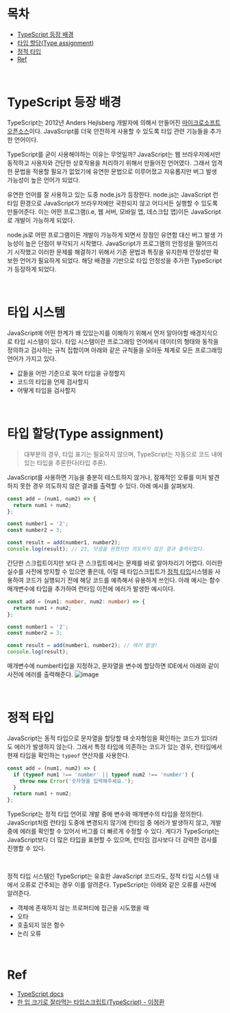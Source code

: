 # 목차

- [TypeScript 등장 배경](#typescript-등장-배경)
- [타입 할당(Type assignment)](#타입-할당type-assignment)
- [정적 타입](#정적-타입)
- [Ref](#ref)

<br>

# TypeScript 등장 배경

TypeScript는 2012년 Anders Hejlsberg 개발자에 의해서 만들어진 [마이크로소프트 오픈소스](https://github.com/microsoft/TypeScript)이다. JavaScript를 더욱 안전하게 사용할 수 있도록 타입 관련 기능들을 추가한 언어이다.

TypeScript를 굳이 사용해야하는 이유는 무엇일까? JavaScript는 웹 브라우저에서만 동작하고 사용자와 간단한 상호작용을 처리하기 위해서 만들어진 언어였다. 그래서 엄격한 문법을 적용할 필요가 없었기에 유연한 문법으로 이루어졌고 자유롭지만 버그 발생 가능성이 높은 언어가 되었다.

유연한 언어를 잘 사용하고 있는 도중 node.js가 등장한다. node.js는 JavaScript 런타임 환경으로 JavaScript가 브라우저에만 국한되지 않고 어디서든 실행할 수 있도록 만들어준다. 이는 어떤 프로그램(i.e, 웹 서버, 모바일 앱, 데스크탑 앱)이든 JavaScript로 개발이 가능하게 되었다.

node.js로 어떤 프로그램이든 개발이 가능하게 되면서 장점인 유연함 대신 버그 발생 가능성이 높은 단점이 부각되기 시작했다. JavaScript가 프로그램의 안정성을 떨어뜨리기 시작했고 이러한 문제를 해결하기 위해서 기존 문법과 특징을 유지한채 안정성만 확보한 언어가 필요하게 되었다. 해당 배경을 기반으로 타입 안정성을 추가한 TypeScript가 등장하게 되었다.

<br>

# 타입 시스템

JavaScript에 어떤 한계가 왜 있있는지를 이해하기 위해서 먼저 알아야할 배경지식으로 타입 시스템이 있다. 타입 시스템이란 프로그래밍 언어에서 데이터의 형태와 동작을 정의하고 검사하는 규칙 집합이며 아래와 같은 규칙들을 모아둔 체계로 모든 프로그래밍 언어가 가지고 있다.

- 값들을 어떤 기준으로 묶어 타입을 규정할지
- 코드의 타입을 언제 검사할지
- 어떻게 타입을 검사할지

<br>

# 타입 할당(Type assignment)

> 대부분의 경우, 타입 표기는 필요하지 않으며, TypeScript는 자동으로 코드 내에 있는 타입을 추론한다(타입 추론).

JavaScript를 사용하면 기능을 충분히 테스트하지 않거나, 잠재적인 오류를 미처 발견하지 못한 경우 의도하지 않은 결과를 출력할 수 있다. 아래 예시를 살펴보자.

```javascript
const add = (num1, num2) => {
  return num1 + num2;
};

const number1 = '2';
const number2 = 3;

const result = add(number1, number2);
console.log(result); // 23, 덧셈을 원했지만 의도하지 않은 결과 출력되었다.
```

간단한 스크립트이지만 보다 큰 스크립트에서는 문제를 바로 알아차리기 어렵다. 이러한 실수를 사전에 방지할 수 있으면 좋은데, 이럴 때 타입스크립트가 [정적 타입](#정적-타입)시스템을 사용하여 코드가 실행되기 전에 해당 코드를 예측해서 유용하게 쓰인다. 아래 예시는 함수 매개변수에 타입을 추가하여 런타임 이전에 에러가 발생한 예시이다.

```typescript
const add = (num1: number, num2: number) => {
  return num1 + num2;
};

const number1 = '2';
const number2 = 3;

const result = add(number1, number2); // 에러 발생!
console.log(result);
```

매개변수에 number타입을 지정하고, 문자열을 변수에 할당하면 IDE에서 아래와 같이 사전에 에러를 출력해준다.
![image](https://user-images.githubusercontent.com/96946274/229355154-960608df-8256-437e-87c3-ab721964e9f1.png)

<br>

# 정적 타입

JavaScript는 동적 타입으로 문자열을 할당할 때 숫자형임을 확인하는 코드가 있더라도 에러가 발생하지 않는다. 그래서 특정 타입에 의존하는 코드가 있는 경우, 런타임에서 현재 타입을 확인하는 `typeof` 연산자를 사용한다.

```javascript
const add = (num1, num2) => {
  if (typeof num1 !== 'number' || typeof num2 !== 'number') {
    throw new Error('숫자형을 입력해주세요.');
  }
  return num1 + num2;
};
```

TypeScript는 정적 타입 언어로 개발 중에 변수와 매개변수의 타입을 정의한다. JavaScript처럼 런타임 도중에 변경되지 않기에 런타임 중 에러가 발생하지 않고, 개발 중에 에러를 확인할 수 있어서 버그를 더 빠르게 수정할 수 있다. 게다가 TypeScript는 JavaScript보다 더 많은 타입을 표현할 수 있으며, 런타임 검사보다 더 강력한 검사를 진행할 수 있다.

<br>

정적 타입 시스템인 TypeScript는 유효한 JavaScript 코드라도, 정적 타입 시스템 내에서 오류로 간주되는 경우 이를 알려준다. TypeScript는 아래와 같은 오류를 사전에 알려준다.

- 객체에 존재하지 않는 프로퍼티에 접근을 시도했을 때
- 오타
- 호출되지 않은 함수
- 논리 오류

<br>

# Ref

- [TypeScript docs]()
- [한 입 크기로 잘라먹는 타입스크립트(TypeScript) - 이정환
  ](https://www.inflearn.com/course/%ED%95%9C%EC%9E%85-%ED%81%AC%EA%B8%B0-%ED%83%80%EC%9E%85%EC%8A%A4%ED%81%AC%EB%A6%BD%ED%8A%B8/dashboard)

